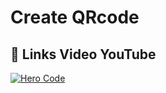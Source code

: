 # Create QRcode

## 🔗 Links Video YouTube
[![Hero Code](https://i.ibb.co/47Zwz2t/Frame-128.png)](https://www.youtube.com/watch?v=cMWNwJndur0)
